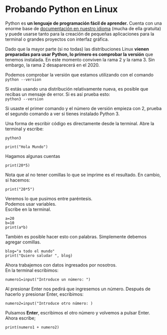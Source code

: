 # Probando Python en Linux

Python es **un lenguaje de programación fácil de aprender.** Cuenta con una enorme base de [documentación en nuestro idioma](https://wiki.python.org/moin/SpanishLanguage) (mucha de ella gratuita) y puede usarse tanto para la creación de pequeñas aplicaciones para la terminal o grandes proyectos con interfaz gráfica.

Dado que la mayor parte (si no todas) las distribuciones Linux **vienen preparadas para usar Python, lo primero es comprobar la versión** que tenemos instalada. En este momento conviven la rama 2 y la rama 3. Sin embargo, la rama 2 desaparecerá en el 2020.

Podemos comprobar la versión que estamos utilizando con el comando  
`python --version   `  

Si estás usando una distribución relativamente nueva, es posible que recibas un mensaje de error. Si es así prueba esto:  
`python3 --version   `  

Si usaste el primer comando y el número de versión empieza con 2, prueba el segundo comando a ver si tienes instalado Python 3.

Una forma de escribir código es directamente desde la terminal. Abre la terminal y escribe:

`python3`

    print("Hola Mundo") 

Hagamos algunas cuentas  

    print(20*5)

Nota que al no tener comillas lo que se imprime es el resultado. En cambio, si hacemos:  

    print("20*5")

Veremos lo que pusimos entre paréntesis.  
Podemos usar variables.  
Escribe en la terminal.

    a=20
    b=10
    print(a*b)

También es posible hacer esto con palabras. Simplemente debemos agregar comillas.  

    blog="a todo el mundo"
    print("Quiero saludar ", blog)

Ahora trabajemos con datos ingresados por nosotros.  
En la terminal escribimos:

    numero1=input("Introduce un número: ")

Al presionar Enter nos pedirá que ingresemos un número. Después de hacerlo y presionar Enter, escribimos:

    numero2=input("Introduce otro número: )

Pulsamos **Enter**, escribimos el otro número y volvemos a pulsar Enter.  
Ahora escribe;

    print(numero1 + numero2)